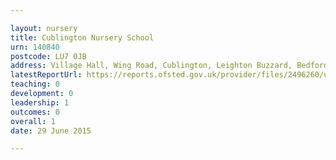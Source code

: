 ```yaml
---

layout: nursery
title: Cublington Nursery School
urn: 140840
postcode: LU7 0JB
address: Village Hall, Wing Road, Cublington, Leighton Buzzard, Bedfordshire, LU7 0JB
latestReportUrl: https://reports.ofsted.gov.uk/provider/files/2496260/urn/140840.pdf
teaching: 0
development: 0
leadership: 1
outcomes: 0
overall: 1
date: 29 June 2015

---
```


